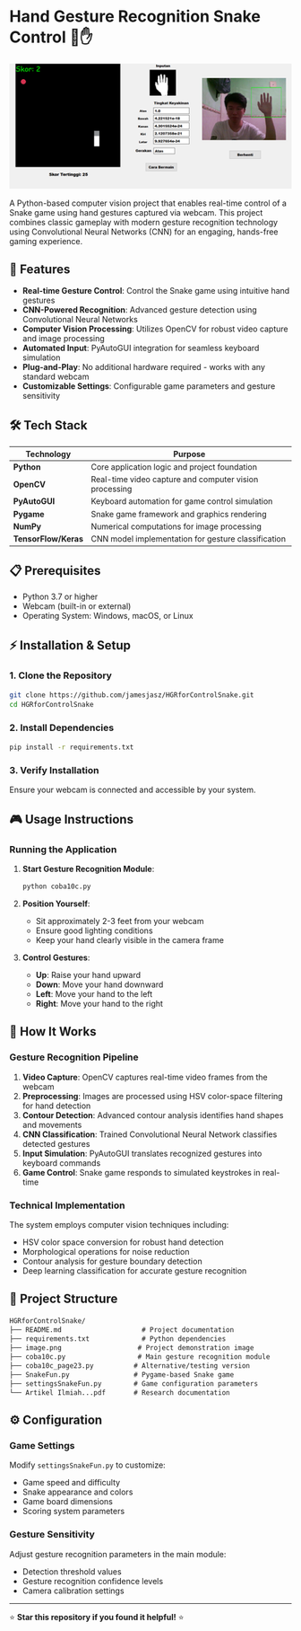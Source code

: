# Hand Gesture Recognition Snake Control 🐍✋

![Project Demo](image.png)

A Python-based computer vision project that enables real-time control of a Snake game using hand gestures captured via webcam. This project combines classic gameplay with modern gesture recognition technology using Convolutional Neural Networks (CNN) for an engaging, hands-free gaming experience.

## 🚀 Features

- **Real-time Gesture Control**: Control the Snake game using intuitive hand gestures
- **CNN-Powered Recognition**: Advanced gesture detection using Convolutional Neural Networks
- **Computer Vision Processing**: Utilizes OpenCV for robust video capture and image processing
- **Automated Input**: PyAutoGUI integration for seamless keyboard simulation
- **Plug-and-Play**: No additional hardware required - works with any standard webcam
- **Customizable Settings**: Configurable game parameters and gesture sensitivity

## 🛠️ Tech Stack

| Technology | Purpose |
|------------|---------|
| **Python** | Core application logic and project foundation |
| **OpenCV** | Real-time video capture and computer vision processing |
| **PyAutoGUI** | Keyboard automation for game control simulation |
| **Pygame** | Snake game framework and graphics rendering |
| **NumPy** | Numerical computations for image processing |
| **TensorFlow/Keras** | CNN model implementation for gesture classification |

## 📋 Prerequisites

- Python 3.7 or higher
- Webcam (built-in or external)
- Operating System: Windows, macOS, or Linux

## ⚡ Installation & Setup

### 1. Clone the Repository
```bash
git clone https://github.com/jamesjasz/HGRforControlSnake.git
cd HGRforControlSnake
```

### 2. Install Dependencies
```bash
pip install -r requirements.txt
```

### 3. Verify Installation
Ensure your webcam is connected and accessible by your system.

## 🎮 Usage Instructions

### Running the Application

1. **Start Gesture Recognition Module**:
   ```bash
   python coba10c.py
   ```

2. **Position Yourself**: 
   - Sit approximately 2-3 feet from your webcam
   - Ensure good lighting conditions
   - Keep your hand clearly visible in the camera frame

3. **Control Gestures**:
   - **Up**: Raise your hand upward
   - **Down**: Move your hand downward
   - **Left**: Move your hand to the left
   - **Right**: Move your hand to the right

## 🧠 How It Works

### Gesture Recognition Pipeline

1. **Video Capture**: OpenCV captures real-time video frames from the webcam
2. **Preprocessing**: Images are processed using HSV color-space filtering for hand detection
3. **Contour Detection**: Advanced contour analysis identifies hand shapes and movements
4. **CNN Classification**: Trained Convolutional Neural Network classifies detected gestures
5. **Input Simulation**: PyAutoGUI translates recognized gestures into keyboard commands
6. **Game Control**: Snake game responds to simulated keystrokes in real-time

### Technical Implementation

The system employs computer vision techniques including:
- HSV color space conversion for robust hand detection
- Morphological operations for noise reduction
- Contour analysis for gesture boundary detection
- Deep learning classification for accurate gesture recognition

## 📁 Project Structure

```
HGRforControlSnake/
├── README.md                    # Project documentation
├── requirements.txt             # Python dependencies
├── image.png                   # Project demonstration image
├── coba10c.py                  # Main gesture recognition module
├── coba10c_page23.py          # Alternative/testing version
├── SnakeFun.py                # Pygame-based Snake game
├── settingsSnakeFun.py        # Game configuration parameters
└── Artikel Ilmiah...pdf       # Research documentation
```

## ⚙️ Configuration

### Game Settings
Modify `settingsSnakeFun.py` to customize:
- Game speed and difficulty
- Snake appearance and colors
- Game board dimensions
- Scoring system parameters

### Gesture Sensitivity
Adjust gesture recognition parameters in the main module:
- Detection threshold values
- Gesture recognition confidence levels
- Camera calibration settings

---

⭐ **Star this repository if you found it helpful!** ⭐
